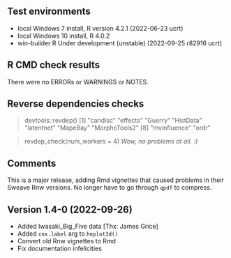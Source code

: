 ## Test environments
* local Windows 7 install, R version 4.2.1 (2022-06-23 ucrt)
* local Windows 10 install, R 4.0.2
* win-builder R Under development (unstable) (2022-09-25 r82916 ucrt)

## R CMD check results
There were no ERRORs or WARNINGS or NOTES.

## Reverse dependencies checks

> devtools::revdep()
[1] "candisc"      "effects"      "Guerry"       "HistData"     "latentnet"    "MapeBay"      "MorphoTools2"
[8] "mvinfluence"  "ordr"   

> revdep_check(num_workers = 4)
*Wow, no problems at all. :)*

## Comments
This is a major release, adding Rmd vignettes that caused problems in their Sweave Rnw versions. No longer have to go through `qpdf` to compress.

## Version 1.4-0 (2022-09-26)

* Added Iwasaki_Big_Five data [Thx: James Grice]
* Added `cex.label` arg to `heplot3d()`
* Convert old Rnw vignettes to Rmd
* Fix documentation infelicities






